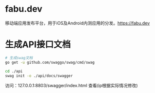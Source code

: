 
# fabu.dev
移动端应用发布平台，用于iOS及Android内测应用的分发。https://fabu.dev



# 生成API接口文档
```bash
# 生成swag文档
go get -u github.com/swaggo/swag/cmd/swag

cd ./api
swag init -o ./api/docs/swagger


```
访问：127.0.0.1:8803/swagger/index.html 查看(ip根据实际情况修改)
